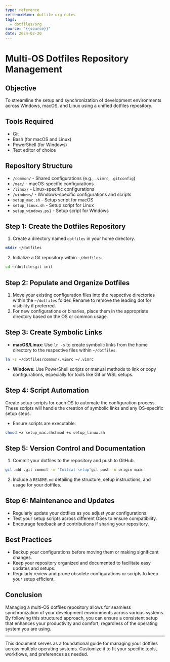 ```yaml
---
type: reference
refrenceName: dotfile-org-notes
tags:
  - dotfiles/org
source: "{{source}}"
date: 2024-02-20
---
```


# Multi-OS Dotfiles Repository Management

## Objective

To streamline the setup and synchronization of development environments across Windows, macOS, and Linux using a unified dotfiles repository.

## Tools Required

- Git
- Bash (for macOS and Linux)
- PowerShell (for Windows)
- Text editor of choice

## Repository Structure

- `/common/` - Shared configurations (e.g., `.vimrc`, `.gitconfig`)
- `/mac/` - macOS-specific configurations
- `/linux/` - Linux-specific configurations
- `/windows/` - Windows-specific configurations and scripts
- `setup_mac.sh` - Setup script for macOS
- `setup_linux.sh` - Setup script for Linux
- `setup_windows.ps1` - Setup script for Windows

## Step 1: Create the Dotfiles Repository

1. Create a directory named `dotfiles` in your home directory.

```bash
mkdir ~/dotfiles

```
2. Initialize a Git repository within `~/dotfiles`.

```bash
cd ~/dotfilesgit init

```

## Step 2: Populate and Organize Dotfiles

1. Move your existing configuration files into the respective directories within the `~/dotfiles` folder. Rename to remove the leading dot for visibility if preferred.
2. For new configurations or binaries, place them in the appropriate directory based on the OS or common usage.

## Step 3: Create Symbolic Links

- **macOS/Linux**: Use `ln -s` to create symbolic links from the home directory to the respective files within `~/dotfiles`.

```bash
ln -s ~/dotfiles/common/.vimrc ~/.vimrc

```
- **Windows**: Use PowerShell scripts or manual methods to link or copy configurations, especially for tools like Git or WSL setups.

## Step 4: Script Automation

Create setup scripts for each OS to automate the configuration process. These scripts will handle the creation of symbolic links and any OS-specific setup steps.

- Ensure scripts are executable:

```bash
chmod +x setup_mac.shchmod +x setup_linux.sh

```

## Step 5: Version Control and Documentation

1. Commit your dotfiles to the repository and push to GitHub.

```bash
git add .git commit -m "Initial setup"git push -u origin main

```
2. Include a `README.md` detailing the structure, setup instructions, and usage for your dotfiles.

## Step 6: Maintenance and Updates

- Regularly update your dotfiles as you adjust your configurations.
- Test your setup scripts across different OSes to ensure compatibility.
- Encourage feedback and contributions if sharing your repository.

## Best Practices

- Backup your configurations before moving them or making significant changes.
- Keep your repository organized and documented to facilitate easy updates and setups.
- Regularly review and prune obsolete configurations or scripts to keep your setup efficient.

## Conclusion

Managing a multi-OS dotfiles repository allows for seamless synchronization of your development environments across various systems. By following this structured approach, you can ensure a consistent setup that enhances your productivity and comfort, regardless of the operating system you are using.

* * *

This document serves as a foundational guide for managing your dotfiles across multiple operating systems. Customize it to fit your specific tools, workflows, and preferences as needed.